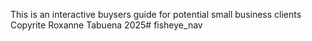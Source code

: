 This is an interactive buysers guide for potential small business clients
Copyrite Roxanne Tabuena 2025# fisheye_nav
